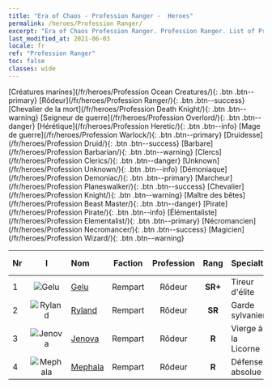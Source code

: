```yaml
---
title: "Era of Chaos - Profession Ranger -  Heroes"
permalink: /heroes/Profession Ranger/
excerpt: "Era of Chaos Profession Ranger. Profession Ranger. List of Profession  in Era of Chaos"
last_modified_at: 2021-06-03
locale: fr
ref: "Profession Ranger"
toc: false
classes: wide
---
```

 [Créatures marines](/fr/heroes/Profession Ocean Creatures/){: .btn .btn--primary} [Rôdeur](/fr/heroes/Profession Ranger/){: .btn .btn--success} [Chevalier de la mort](/fr/heroes/Profession Death Knight/){: .btn .btn--warning} [Seigneur de guerre](/fr/heroes/Profession Overlord/){: .btn .btn--danger} [Hérétique](/fr/heroes/Profession Heretic/){: .btn .btn--info} [Mage de guerre](/fr/heroes/Profession Warlock/){: .btn .btn--primary} [Druidesse](/fr/heroes/Profession Druid/){: .btn .btn--success} [Barbare](/fr/heroes/Profession Barbarian/){: .btn .btn--warning} [Clercs](/fr/heroes/Profession Clerics/){: .btn .btn--danger} [Unknown](/fr/heroes/Profession Unknown/){: .btn .btn--info} [Démoniaque](/fr/heroes/Profession Demoniac/){: .btn .btn--primary} [Marcheur](/fr/heroes/Profession Planeswalker/){: .btn .btn--success} [Chevalier](/fr/heroes/Profession Knight/){: .btn .btn--warning} [Maître des bêtes](/fr/heroes/Profession Beast Master/){: .btn .btn--danger} [Pirate](/fr/heroes/Profession Pirate/){: .btn .btn--info} [Élémentaliste](/fr/heroes/Profession Elementalist/){: .btn .btn--primary} [Nécromancien](/fr/heroes/Profession Necromancer/){: .btn .btn--success} [Magicien](/fr/heroes/Profession Wizard/){: .btn .btn--warning} 

  | Nr |  I |    Nom    |  Faction  |  Profession   |  Rang  |    Specialty     | User Rate  | 
  |:---|:--:|:-----------|:-------:|:-------------:|:------:|:-----------------|:----:|
  | 1 | ![Gelu](/images/h/h_Gelu.jpg) | [Gelu](/fr/heroes/Gelu/) | Rempart | Rôdeur | **SR+** |  Tireur d'élite | SR+ |
  | 2 | ![Ryland](/images/h/h_Ryland.jpg) | [Ryland](/fr/heroes/Ryland/) | Rempart | Rôdeur | **SR** |  Garde sylvanien | R |
  | 3 | ![Jenova](/images/h/h_Ylthin.jpg) | [Jenova](/fr/heroes/Jenova/) | Rempart | Rôdeur | **R** |  Vierge à la Licorne | R |
  | 4 | ![Mephala](/images/h/h_Mephala.jpg) | [Mephala](/fr/heroes/Mephala/) | Rempart | Rôdeur | **R** |  Défense absolue | R |
